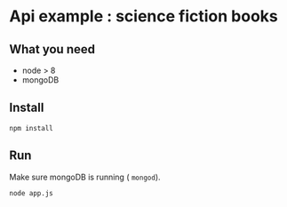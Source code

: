 # Api example : science fiction books

## What you need

- node > 8
- mongoDB

## Install 

```
npm install
```

## Run

Make sure mongoDB is running ( `mongod`).

```
node app.js
```